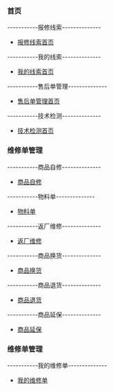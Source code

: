 ### **首页**

-----------报修线索--------------

 - [报修线索首页](clue_index)
 
-----------我的线索--------------
 - [我的线索首页](myclue_index)

-----------售后单管理--------------
 - [售后单管理首页](fxd_index)

-----------技术检测--------------
 - [技术检测首页](check_index)

### **维修单管理**
-----------商品自修--------------
 - [商品自修](zixiu_index)

-----------物料单--------------
 - [物料单](materal_index)

-----------返厂维修--------------
 - [返厂维修](fanchang_index)

-----------商品换货--------------
 - [商品换货](huanhuo_index)

-----------商品退货--------------
 - [商品退货](tuihuo_index)

-----------商品延保--------------
 - [商品延保](yanbao_index)

### **维修单管理**
-----------我的维修单--------------
 - [我的维修单](myrxd_index)